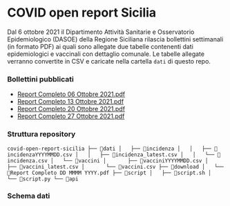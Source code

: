 # COVID open report Sicilia
Dal 6 ottobre 2021 il Dipartimento Attività Sanitarie e Osservatorio Epidemiologico (DASOE) della Regione Siciliana rilascia bollettini settimanali (in formato PDF) ai quali sono allegate due tabelle contenenti dati epidemiologici e vaccinali con dettaglio comunale. Le tabelle allegate verranno convertite in CSV e caricate nella cartella `dati` di questo repo.

### Bollettini pubblicati
- [Report Completo 06 Ottobre 2021.pdf](https://www.regione.sicilia.it/sites/default/files/2021-10/Report%20Completo%2006%20Ottobre%202021.pdf)
- [Report Completo 13 Ottobre 2021.pdf](https://www.regione.sicilia.it/sites/default/files/2021-10/Report%20Completo%2013%20Ottobre%202021.pdf)
- [Report Completo 20 Ottobre 2021.pdf](https://www.regione.sicilia.it/sites/default/files/2021-10/Report%20Completo%2020%20Ottobre%202021.pdf)
- [Report Completo 27 Ottobre 2021.pdf](https://www.regione.sicilia.it/sites/default/files/2021-10/Report%20Completo%2027%20Ottobre%202021.pdf)

### Struttura repository
`
covid-open-report-sicilia
├── 📂dati
│   ├── 📂incidenza
│   │   ├── 📄incidenzaYYYYMMDD.csv
│   │   ├── 📄incidenza_latest.csv
│   │   └── 📄incidenza.csv
│   └── 📂vaccini
│       ├── 📄vacciniYYYYMMDD.csv
│       ├── 📄vaccini_latest.csv
│       └── 📄vaccini.csv
├── 📂download
│   └── 📄Report Completo DD MMMM YYYY.pdf
├── 📂script
│   ├── 📄script.sh
│   └── 📄script.py
└── 📂api
`
### Schema dati
